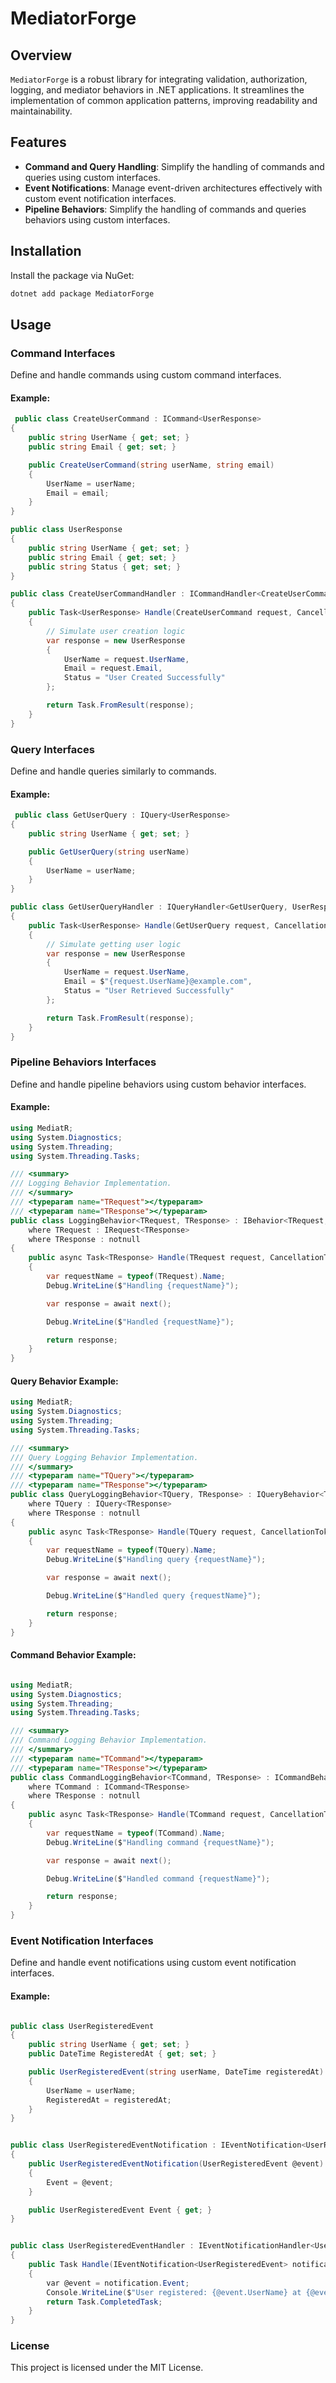 ﻿# MediatorForge

## Overview

`MediatorForge` is a robust library for integrating validation, authorization, logging, and mediator behaviors in .NET applications. It streamlines the implementation of common application patterns, improving readability and maintainability.

## Features

- **Command and Query Handling**: Simplify the handling of commands and queries using custom interfaces.
- **Event Notifications**: Manage event-driven architectures effectively with custom event notification interfaces.
- **Pipeline Behaviors**: Simplify the handling of commands and queries behaviors using custom interfaces.


## Installation

Install the package via NuGet:

```bash
dotnet add package MediatorForge
```

## Usage

### Command Interfaces

Define and handle commands using custom command interfaces.

#### Example:

```csharp
 public class CreateUserCommand : ICommand<UserResponse>
{
    public string UserName { get; set; }
    public string Email { get; set; }

    public CreateUserCommand(string userName, string email)
    {
        UserName = userName;
        Email = email;
    }
}

public class UserResponse
{
    public string UserName { get; set; }
    public string Email { get; set; }
    public string Status { get; set; }
}

public class CreateUserCommandHandler : ICommandHandler<CreateUserCommand, UserResponse>
{
    public Task<UserResponse> Handle(CreateUserCommand request, CancellationToken cancellationToken)
    {
        // Simulate user creation logic
        var response = new UserResponse
        {
            UserName = request.UserName,
            Email = request.Email,
            Status = "User Created Successfully"
        };

        return Task.FromResult(response);
    }
}

```

### Query Interfaces

Define and handle queries similarly to commands.

#### Example:

```csharp
 public class GetUserQuery : IQuery<UserResponse>
{
    public string UserName { get; set; }

    public GetUserQuery(string userName)
    {
        UserName = userName;
    }
}

public class GetUserQueryHandler : IQueryHandler<GetUserQuery, UserResponse>
{
    public Task<UserResponse> Handle(GetUserQuery request, CancellationToken cancellationToken)
    {
        // Simulate getting user logic
        var response = new UserResponse
        {
            UserName = request.UserName,
            Email = $"{request.UserName}@example.com",
            Status = "User Retrieved Successfully"
        };

        return Task.FromResult(response);
    }
}

```

### Pipeline Behaviors Interfaces

Define and handle pipeline behaviors using custom behavior interfaces.

#### Example:

```csharp
using MediatR;
using System.Diagnostics;
using System.Threading;
using System.Threading.Tasks;

/// <summary>
/// Logging Behavior Implementation.
/// </summary>
/// <typeparam name="TRequest"></typeparam>
/// <typeparam name="TResponse"></typeparam>
public class LoggingBehavior<TRequest, TResponse> : IBehavior<TRequest, TResponse>
    where TRequest : IRequest<TResponse>
    where TResponse : notnull
{
    public async Task<TResponse> Handle(TRequest request, CancellationToken cancellationToken, RequestHandlerDelegate<TResponse> next)
    {
        var requestName = typeof(TRequest).Name;
        Debug.WriteLine($"Handling {requestName}");

        var response = await next();

        Debug.WriteLine($"Handled {requestName}");

        return response;
    }
}

```

#### Query Behavior Example:

```csharp
using MediatR;
using System.Diagnostics;
using System.Threading;
using System.Threading.Tasks;

/// <summary>
/// Query Logging Behavior Implementation.
/// </summary>
/// <typeparam name="TQuery"></typeparam>
/// <typeparam name="TResponse"></typeparam>
public class QueryLoggingBehavior<TQuery, TResponse> : IQueryBehavior<TQuery, TResponse>
    where TQuery : IQuery<TResponse>
    where TResponse : notnull
{
    public async Task<TResponse> Handle(TQuery request, CancellationToken cancellationToken, RequestHandlerDelegate<TResponse> next)
    {
        var requestName = typeof(TQuery).Name;
        Debug.WriteLine($"Handling query {requestName}");

        var response = await next();

        Debug.WriteLine($"Handled query {requestName}");

        return response;
    }
}

```



#### Command Behavior Example:

```csharp

using MediatR;
using System.Diagnostics;
using System.Threading;
using System.Threading.Tasks;

/// <summary>
/// Command Logging Behavior Implementation.
/// </summary>
/// <typeparam name="TCommand"></typeparam>
/// <typeparam name="TResponse"></typeparam>
public class CommandLoggingBehavior<TCommand, TResponse> : ICommandBehavior<TCommand, TResponse>
    where TCommand : ICommand<TResponse>
    where TResponse : notnull
{
    public async Task<TResponse> Handle(TCommand request, CancellationToken cancellationToken, RequestHandlerDelegate<TResponse> next)
    {
        var requestName = typeof(TCommand).Name;
        Debug.WriteLine($"Handling command {requestName}");

        var response = await next();

        Debug.WriteLine($"Handled command {requestName}");

        return response;
    }
}


```
### Event Notification Interfaces

Define and handle event notifications using custom event notification interfaces.

#### Example:

```csharp

public class UserRegisteredEvent
{
    public string UserName { get; set; }
    public DateTime RegisteredAt { get; set; }

    public UserRegisteredEvent(string userName, DateTime registeredAt)
    {
        UserName = userName;
        RegisteredAt = registeredAt;
    }
}


public class UserRegisteredEventNotification : IEventNotification<UserRegisteredEvent>
{
    public UserRegisteredEventNotification(UserRegisteredEvent @event)
    {
        Event = @event;
    }

    public UserRegisteredEvent Event { get; }
}


public class UserRegisteredEventHandler : IEventNotificationHandler<UserRegisteredEvent>
{
    public Task Handle(IEventNotification<UserRegisteredEvent> notification, CancellationToken cancellationToken)
    {
        var @event = notification.Event;
        Console.WriteLine($"User registered: {@event.UserName} at {@event.RegisteredAt}");
        return Task.CompletedTask;
    }
}

```

### License

This project is licensed under the MIT License.
